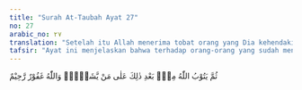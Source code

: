 ```yaml
---
title: "Surah At-Taubah Ayat 27"
no: 27
arabic_no: ٢٧
translation: "Setelah itu Allah menerima tobat orang yang Dia kehendaki. Allah Maha Pengampun, Maha Penyayang."
tafsir: "Ayat ini menjelaskan bahwa terhadap orang-orang yang sudah mendapat azab dari Allah di dunia ini, karena kekafiran, mereka dapat diberi ampunan dan diterima tobatnya bilamana mereka telah mendapat petunjuk dari Allah untuk memeluk Islam. Bilamana mereka telah menjadi muslim dan tidak lagi mempersekutukan Allah, maka kesalahannya diampuni oleh Allah dan segala dosanya dihapus, karena Allah Maha Pengampun lagi Maha Penyayang."
---
```

ثُمَّ يَتُوْبُ اللّٰهُ مِنْۢ بَعْدِ ذٰلِكَ عَلٰى مَنْ يَّشَاۤءُۗ وَاللّٰهُ غَفُوْرٌ رَّحِيْمٌ 